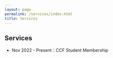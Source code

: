 ```yaml
---
layout: page
permalink: /services/index.html
title: Services
---
```


## Services

- Nov 2022 - Present：CCF Student Membership
